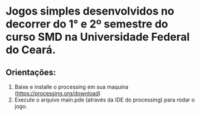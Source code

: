 # Jogos simples desenvolvidos no decorrer do 1° e 2º semestre do curso SMD na Universidade Federal do Ceará.

## Orientações:
1. Baixe e installe o processing em sua maquina (https://processing.org/download)
2. Execute o arquivo main.pde (através da IDE do processing) para rodar o jogo.
